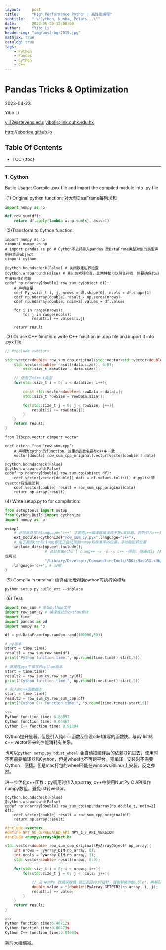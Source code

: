 ```yaml
---
layout:     post
title:      "High Performance Python | 高性能编程"
subtitle:   " \"Cython, Numba, Polars...\""
date:       2023-05-20 12:00:00
author:     "Yibo Li"
header-img: "img/post-bg-2015.jpg"
mathjax: true
catalog: true
tags:
    - Python
    - Pandas
    - Cython 
    - C++
---
```


# Pandas Tricks & Optimization

2023-04-23

Yibo Li

yli12@stevens.edu; yiboli@link.cuhk.edu.hk

http://eborlee.github.io

## Table Of Contents

* TOC
{:toc}


---
### **1. Cython**

Basic Usage: Compile .pyx file and import the compiled module into .py file

​	(1) Original python function: 对大型DataFrame每列求和

```python
import numpy as np

def row_sum(df):
    return df.apply(lambda x:np.sum(x), axis=1)
```

​	(2)Transform to Cython function:

```cython
import numpy as np
cimport numpy as np
# import pandas as pd # Cython不支持导入pandas 故DataFrame类型对象的类型声明只能是object
cimport cython

@cython.boundscheck(False) # 关闭数组边界检查
@cython.wraparound(False) # 关闭负索引检查。此两种都可以降低开销，但要确保代码中没有相关问题
cpdef np.ndarray[double] row_sum_cy(object df):
  	# 声明变量
    cdef Py_ssize_t i, j, nrows = df.shape[0], ncols = df.shape[1]
    cdef np.ndarray[double] result = np.zeros(nrows)
    cdef np.ndarray[double, ndim=2] values = df.values

    for i in range(nrows):
        for j in range(ncols):
            result[i] += values[i,j]

    return result
```

​	(3) Or use C++ function: write C++ function in .cpp file and import it into .pyx file

```c++
// #include <vector>

std::vector<double> row_sum_cpp_original(std::vector<std::vector<double> >& data){
    std::vector<double> result(data.size(), 0.0);
		std::size_t dataSize = data.size();
	
  	// 使用了size_t类型
    for(std::size_t i = 0; i < dataSize; i++){

        const std::vector<double>& rowData = data[i];
        std::size_t rowSize = rowData.size();

        for(std::size_t j = 0; j < rowSize; j++){
            result[i] += rowData[j];
        }
    }
    return result;
}
```

```cython
from libcpp.vector cimport vector

cdef extern from "row_sum.cpp":
    # 声明为cython的function，这里的函数名要与c++中一致
    vector[double] row_sum_cpp_original(vector[vector[double]] data)

@cython.boundscheck(False)
@cython.wraparound(False)
cpdef np.ndarray[double] row_sum_cpp(object df):
    cdef vector[vector[double]] data = df.values.tolist() # pylist转cvector有性能消耗
    cdef vector[double] result = row_sum_cpp_original(data)
    return np.array(result)
```

   (4) Write setup.py to for compilation:	

```python
from setuptools import setup
from Cython.Build import cythonize
import numpy as np

setup(
  	# 必须此处加上language="c++" 才能用c++编译器编译而不是c编译器，否则引入c++标准库报错
    ext_modules=cythonize("row_sum_cy.pyx",language="c++"), 
    # 由于我的gcc和clang都无法自动找到numpy和标准库的位置，手动指定其位置
    include_dirs=[np.get_include(), 
                  # 该目录由echo | clang++ -v -E -x c++ -得到，但通过ls /Applications/Xcode.app/Contents/Developer/Toolchains/XcodeDefault.xctoolchain/usr/include/c++/v1/
也可以
                  "/Library/Developer/CommandLineTools/SDKs/MacOSX.sdk/usr/include/c++/v1"],
    language='c++', # 没用
)


```

​	(5) Compile in terminal: 编译成功后得到python可执行的模块

```shell
python setup.py build_ext --inplace
```

​	(6) Test:

```python
import row_sum # 原始python文件
import row_sum_cy # 编译成功的cython模块
import time
import pandas as pd
import numpy as np

df = pd.DataFrame(np.random.rand(100000,50))

# py版本
start = time.time()
result1 = row_sum.row_sum(df)
print("Python function time:", np.round(time.time()-start,5))

# 直接在pyx中编写的cython版本
start = time.time()
result2 = row_sum_cy.row_sum_cy(df)
print("Cython function time:", np.round(time.time()-start,5))

# 引入的c++函数版本
start = time.time()
result3 = row_sum_cy.row_sum_cpp(df)
print("Cython C++ function time:", np.round(time.time()-start,5))

```

```python
>>>
Python function time: 6.86697
Cython function time: 0.00467
Cython C++ function time: 0.91394
```

Cython提升显著。但是引入纯c++函数反倒没cdef编写的函数快。与py list转c++ vector带来的性能消耗有关系。

也可以`python setup.py bdist_wheel `会自动把编译后的依赖打包进去，使用时不再需要编译器和Cython，但是wheel也不再跨平台。预编译，安装时不需要Cython，便捷。但是mac打包的wheel不能在windows和linux上安装，反之亦然。

进一步优化c++函数：py调用时传入np.array, c++中使用NumPy C API操作numpy数组。避免list转vector。

```cython
@cython.boundscheck(False)
@cython.wraparound(False)
cpdef np.ndarray[double] row_sum_cpp(np.ndarray[np.double_t, ndim=2] df):
    cdef vector[double] result = row_sum_cpp_original(df)
    return np.array(result)
```

```c++
#include <vector>
#define NPY_NO_DEPRECATED_API NPY_1_7_API_VERSION
#include <numpy/arrayobject.h>

std::vector<double> row_sum_cpp_original(PyArrayObject* np_array){
    int nrows = PyArray_DIM(np_array, 0);
    int ncols = PyArray_DIM(np_array, 1);
    std::vector<double> result(nrows, 0.0);

    for(std::size_t i = 0; i < nrows; i++){
        for(std::size_t j = 0; j < ncols; j++){

            // 从 NumPy 数组获取值 该宏返回void指针，强制转换为double*，再解引用获取值
            double value = *(double*)PyArray_GETPTR2(np_array, i, j);
            result[i] += value;
        }
    }
    return result;
}
```

```python
>>>
Python function time:6.40712s
Cython function time:0.00473s
Cython C++ function time:0.01663s
```

耗时大幅缩减。